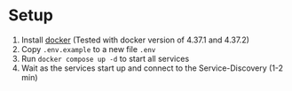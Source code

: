 # Setup
1. Install [docker](https://docs.docker.com/engine/install/) (Tested with docker version of 4.37.1 and 4.37.2)
2. Copy `.env.example` to a new file `.env`
3. Run `docker compose up -d` to start all services
4. Wait as the services start up and connect to the Service-Discovery (1-2 min)